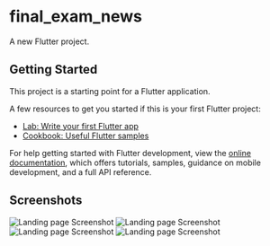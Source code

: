 # final_exam_news

A new Flutter project.

## Getting Started

This project is a starting point for a Flutter application.

A few resources to get you started if this is your first Flutter project:

- [Lab: Write your first Flutter app](https://docs.flutter.dev/get-started/codelab)
- [Cookbook: Useful Flutter samples](https://docs.flutter.dev/cookbook)

For help getting started with Flutter development, view the
[online documentation](https://docs.flutter.dev/), which offers tutorials,
samples, guidance on mobile development, and a full API reference.

## Screenshots

![Landing page Screenshot](screenshots/Screenshot_1717570753.png) 
![Landing page Screenshot](screenshots/Screenshot_1717570765.png) 
![Landing page Screenshot](screenshots/Screenshot_1717570776.png) 
![Landing page Screenshot](screenshots/Screenshot_1717570863.png) 
